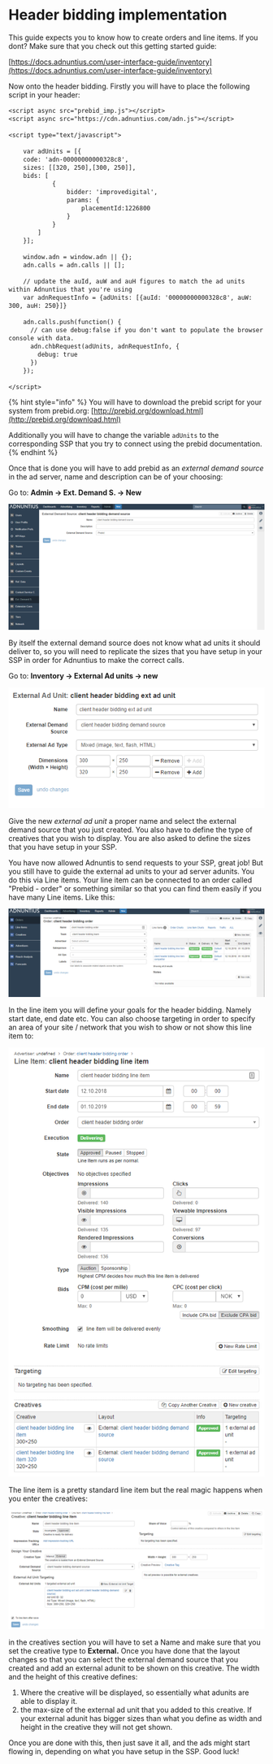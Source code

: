 # Header bidding implementation

This guide expects you to know how to create orders and line items. If you dont? Make sure that you check out this getting started guide:

[https://docs.adnuntius.com/user-interface-guide/inventory](https://docs.adnuntius.com/user-interface-guide/inventory)

Now onto the header bidding. Firstly you will have to place the following script in your header:

```markup
<script async src="prebid_imp.js"></script>
<script async src="https://cdn.adnuntius.com/adn.js"></script>

<script type="text/javascript">

    var adUnits = [{
    code: 'adn-00000000000328c8',
    sizes: [[320, 250],[300, 250]],
    bids: [
            {
                bidder: 'improvedigital',
                params: {
                    placementId:1226800
                }
            }
        ]
    }];

    window.adn = window.adn || {};
    adn.calls = adn.calls || [];

    // update the auId, auW and auH figures to match the ad units within Adnuntius that you're using
    var adnRequestInfo = {adUnits: [{auId: '00000000000328c8', auW: 300, auH: 250}]}

    adn.calls.push(function() {
      // can use debug:false if you don't want to populate the browser console with data.
      adn.chbRequest(adUnits, adnRequestInfo, {
        debug: true
      })
    });  

</script>
```

{% hint style="info" %}
You will have to download the prebid script for your system from prebid.org: [http://prebid.org/download.html](http://prebid.org/download.html)

Additionally you will have to change the variable `adUnits` to the corresponding SSP that you try to connect using the prebid documentation.
{% endhint %}

Once that is done you will have to add prebid as an _external demand source_ in the ad server, name and description can be of your choosing:

Go to: **Admin -&gt; Ext. Demand S. -&gt; New**

![](../.gitbook/assets/image%20%2814%29.png)

By itself the external demand source does not know what ad units it should deliver to, so you will need to replicate the sizes that you have setup in your SSP in order for Adnuntius to make the correct calls.

Go to: **Inventory -&gt; External Ad units -&gt; new**

![](../.gitbook/assets/image%20%285%29.png)

Give the new _external ad unit_ a proper name and select the external demand source that you just created. You also have to define the type of creatives that you wish to display. You are also asked to define the sizes that you have setup in your SSP.

You have now allowed Adnuntis to send requests to your SSP, great job! But you still have to guide the external ad units to your ad server adunits. You do this via Line items. Your line item can be connected to an order called "Prebid - order" or something similar so that you can find them easily if you have many Line items. Like this:

![](../.gitbook/assets/image%20%2823%29.png)

In the line item you will define your goals for the header bidding. Namely start date, end date etc. You can also choose targeting in order to specify an area of your site / network that you wish to show or not show this line item to:

![](../.gitbook/assets/image%20%282%29.png)

The line item is a pretty standard line item but the real magic happens when you enter the creatives:

![](../.gitbook/assets/image%20%2818%29.png)

in the creatives section you will have to set a Name and make sure that you set the creative type to **External.** Once you have done that the layout changes so that you can select the external demand source that you created and add an external adunit to be shown on this creative. The width and the height of this creative defines:

1. Where the creative will be displayed, so essentially what adunits are able to display it.
2. the max-size of the external ad unit that you added to this creative. If your external adunit has bigger sizes than what you define as width and height in the creative they will not get shown.

Once you are done with this, then just save it all, and the ads might start flowing in, depending on what you have setup in the SSP. Good luck!
